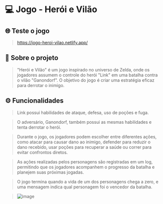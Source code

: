 # 💻 Jogo - Herói e Vilão

## 🌐 Teste o jogo
> https://jogo-heroi-vilao.netlify.app/

## 📜 Sobre o projeto 
> "Herói e Vilão" é um jogo inspirado no universo de Zelda, onde os jogadores assumem o controle do herói "Link" em uma batalha contra o vilão "Ganondorf". O objetivo do jogo é criar uma estratégia eficaz para derrotar o inimigo.

## ⚙️ Funcionalidades
> Link possui habilidades de ataque, defesa, uso de poções e fuga.

> O adversário, Ganondorf, também possui as mesmas habilidades e tenta derrotar o herói.

> Durante o jogo, os jogadores podem escolher entre diferentes ações, como atacar para causar dano ao inimigo, defender para reduzir o dano recebido, usar poções para recuperar a saúde ou correr para evitar confrontos diretos.

> As ações realizadas pelos personagens são registradas em um log, permitindo que os jogadores acompanhem o progresso da batalha e planejem suas próximas jogadas.

> O jogo termina quando a vida de um dos personagens chega a zero, e uma mensagem indica qual personagem foi o vencedor da batalha.

> ![image](https://github.com/luizfelipesoarees/jogo-heroi-vilao/assets/141787273/6b5cb702-8106-47b0-9f2f-f29212706350)

